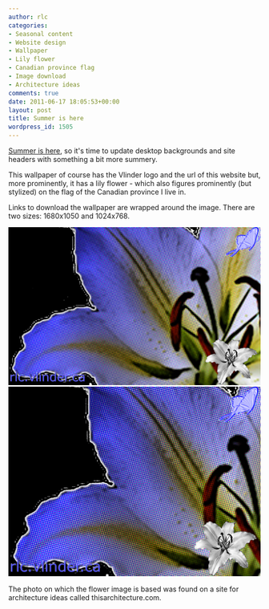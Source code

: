 ```yaml
---
author: rlc
categories:
- Seasonal content
- Website design
- Wallpaper
- Lily flower
- Canadian province flag
- Image download
- Architecture ideas
comments: true
date: 2011-06-17 18:05:53+00:00
layout: post
title: Summer is here
wordpress_id: 1505
---
```


[Summer is here](http://en.wikipedia.org/wiki/Summer#Timing), so it's time to update desktop backgrounds and site headers with something a bit more summery.

This wallpaper of course has the Vlinder logo and the url of this website but, more prominently, it has a lily flower - which also figures prominently (but stylized) on the flag of the Canadian province I live in.

<!--more-->

Links to download the wallpaper are wrapped around the image. There are two sizes: 1680x1050 and 1024x768.

[![](/assets/2011/06/summer-wallpaper.png)](/assets/2011/06/summer-wallpaper.png)[![](/assets/2011/06/summer-wallpaper-small.png)](/assets/2011/06/summer-wallpaper-small.png)

The photo on which the flower image is based was found on a site for architecture ideas called thisarchitecture.com.